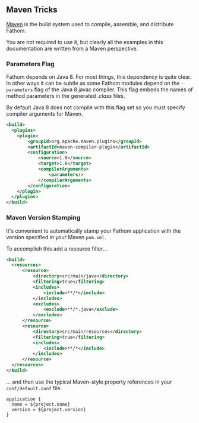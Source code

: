 ## Maven Tricks

[Maven] is the build system used to compile, assemble, and distribute Fathom.

You are not required to use it, but clearly all the examples in this documentation are written from a Maven perspective.

### Parameters Flag

Fathom depends on Java 8.  For most things, this dependency is quite clear.  In other ways it can be subtle as some Fathom modules depend on the `-parameters` flag of the Java 8 javac compiler.  This flag embeds the names of method parameters in the generated *.class* files.

By default Java 8 does not compile with this flag set so you must specify compiler arguments for Maven.

```xml
<build>
  <plugins>
    <plugin>
        <groupId>org.apache.maven.plugins</groupId>
        <artifactId>maven-compiler-plugin</artifactId>
        <configuration>
            <source>1.8</source>
            <target>1.8</target>
            <compilerArguments>
                <parameters/>
            </compilerArguments>
        </configuration>
    </plugin>
  </plugins>
</build>
```

### Maven Version Stamping

It's convenient to automatically stamp your Fathom application with the version specified in your Maven `pom.xml`.

To accomplish this add a resource filter...

```xml
<build>
  <resources>
      <resource>
          <directory>src/main/java</directory>
          <filtering>true</filtering>
          <includes>
              <include>**/*</include>
          </includes>
          <excludes>
              <exclude>**/*.java</exclude>
          </excludes>
      </resource>
      <resource>
          <directory>src/main/resources</directory>
          <filtering>true</filtering>
          <includes>
              <include>**/*</include>
          </includes>
      </resource>
  </resources>
</build>
```

... and then use the typical Maven-style property references in your `conf/default.conf` file.

```hocon
application {
  name = ${project.name}
  version = ${project.version}
}
```

[Maven]: http://maven.apache.org
